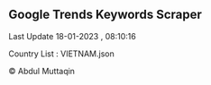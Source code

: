 

## Google Trends Keywords Scraper 
 
Last Update 18-01-2023 , 08:10:16

Country List :
VIETNAM.json



© Abdul Muttaqin 
